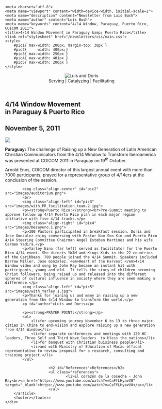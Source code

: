 <!DOCTYPE html>
<html lang="en-US">
<head>
	<link rel="apple-touch-icon" sizes="180x180" href="/apple-touch-icon.png">
	<link rel="icon" type="image/png" sizes="32x32" href="/favicon-32x32.png">
	<link rel="icon" type="image/png" sizes="16x16" href="/favicon-16x16.png">
	<link rel="manifest" href="/site.webmanifest">
	<link rel="mask-icon" href="/safari-pinned-tab.svg" color="#5bbad5">
	<meta name="msapplication-TileColor" content="#da532c">
	<meta name="theme-color" content="#ffffff">

	<meta charset="utf-8">
	<meta name="viewport" content="width=device-width, initial-scale=1">
	<meta name="description" content="Newsletter from Luis Bush">
	<meta name="author" content="Luis Bush">
	<meta name="keywords" content="4/14 Window, Paraguay, Puerto Rico, COICOM 2011">
	<title>4/14 Window Movement in Paraguay &amp; Puerto Rico</title>
	<link rel="stylesheet" href="/newsletters/css/main.css">
	<style>
		#pic1{ max-width: 200px; margin-top: 30px }
		#pic2{     width: 400px;}
		#pic3{ max-width: 250px }
		#pic4{ max-width: 401px }
		#pic5{ max-width: 200px }
	</style>
</head>
<body>
	<div id="newsletter">
		<header>
			<figure>
				<img alt="Luis and Doris" src="/newsletters/images/luis-and-doris-300px.png">
				<figcaption>Serving | Catalyzing | Facilitating</figcaption>
			</figure>
		</header>
		<article>
		    <h1>4/14 Window Movement <br>in Paraguay &amp; Puerto Rico</h1>
			<h2 id="article-date"><time datetime="2011-11-05">November 5, 2011</time></h2>
			<img class="align-left" id="pic1" src="images/boletin002.jpg">
		    <p id="first-paragraph"><strong>Paraguay:</strong> The challenge of Raising up a New Generation of Latin American Christian Communicators from the 4/14 Window to Transform Iberoamerica was presented at COICOM 2011 in Paraguay on 19<sup>th</sup> October.</p>
			<p>Arnold Enns, COICOM  director of this largest annual event with more than 7000 participants, prayed for a representative group of 4/14ers at the conclusion of the session.</p>
		
			<img class="align-center" id="pic2" src="images/auditorium.png">
			<br>
			<img class="align-left" id="pic3" src="images/with_PR_facilitation_team.2.jpg">
			<p><strong>Puerto Rico:</strong><br>Pre-Summit meeting to approve follow up 4/14 Puerto Rico plan in each major region initiative with five 4/14 tracks.</p>
		    <img class="align-right" id="pic4" src="images/Desayuno.1.png">
		    <p>300 Pastors participated in breakfast session. Doris and Jose Gonzalez enjoy conversing with Pastor Nam Soo Kim and Puerto Rico 4/14 Steering Committee Chairman Angel Esteban Martinez and his wife Carmen Yadira.</p>
			<p>Yarley Nino (far left) served as facilitator for the Puerto Rico 4/14 event. She directs YWAM and Kings Kids in the 22 countries of the Caribbean. 700 people joined the 4/14 Summit. Speakers included Darrow Miller, Jose Gonzalez. <em>Heart of the Harvest </em>4/14 Window video and song by John Ray became an instant hit with participants, young and old.  It tells the story of children becoming Christ followers, being raised up and released into the different spheres of cultural influence in society where they are seen making a difference.</p>
			<img class="align-left" id="pic5" src="images/with_Yarley.1.jpg">
			<p>Thanks for joining us and many in raising up a new generation from the 4/14 Window to transform the world.</p>
			<p id="author">Luis and Doris</p>

			<p><strong>PRAYER POINT:</strong></p>
			<ul>
				<li>for upcoming journey November 6 to 13 to three major cities in China to end-vision and explore raising up a new generation from 4/14 Window</li>
				<li>for separate conferences and meetings with 120 HC leaders, Three Self and Third Wave leaders  to bless the nations</li>
				<li>for banquet with Christian buisiness people</li>
				<li>and with Ministry of Education of Macau offical representative to review proposal for a research, consulting and training project.</li>
			</ul>

                        <h2 id="References">References</h2>
                        <ul class="references">
                                <li>El corazón de la cosecha - John Ray<br><a href="https://www.youtube.com/watch?v=CaFfLHyavV0" target="_blank">https://www.youtube.com/watch?v=CaFfLHyavV0</a></li>
                        </ul> 
		</article>
		<footer></footer>
	</div>
</body>
</html>
